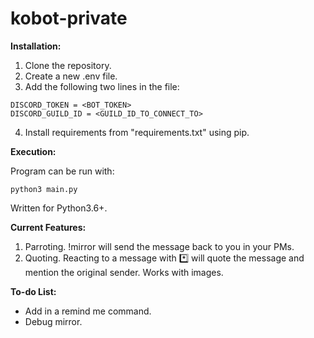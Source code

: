 # kobot-private

**Installation:**
1. Clone the repository.
2. Create a new .env file.
3. Add the following two lines in the file:
```
DISCORD_TOKEN = <BOT_TOKEN> 
DISCORD_GUILD_ID = <GUILD_ID_TO_CONNECT_TO>
```
4. Install requirements from "requirements.txt" using pip.

**Execution:**

Program can be run with:
```
python3 main.py
```
Written for Python3.6+.

**Current Features:**
1. Parroting. !mirror <message> will send the message back to you in your PMs.
2. Quoting. Reacting to a message with :asterisk: will quote the message and mention the original sender. Works with images.

**To-do List:**
* Add in a remind me command.
* Debug mirror.
